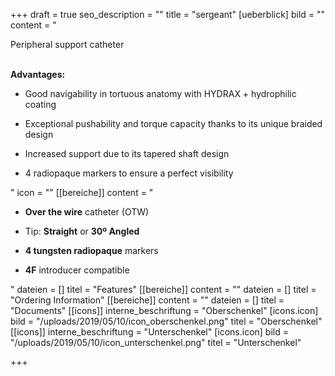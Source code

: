 +++
draft = true
seo_description = ""
title = "sergeant"
[ueberblick]
bild = ""
content = "<p>Peripheral support catheter</p><p></p><p><br><strong>Advantages:</strong></p><ul><li><p>Good navigability in tortuous anatomy with HYDRAX + hydrophilic coating</p></li><li><p>Exceptional pushability and torque capacity thanks to its unique braided design</p></li><li><p>Increased support due to its tapered shaft design</p></li><li><p>4 radiopaque markers to ensure a perfect visibility</p></li></ul>"
icon = ""
[[bereiche]]
content = "<ul><li><p><strong>Over the wire</strong> catheter (OTW)</p></li><li><p>Tip: <strong>Straight</strong> or <strong>30º Angled</strong></p></li><li><p><strong>4 tungsten radiopaque</strong> markers</p></li><li><p><strong>4F</strong> introducer compatible</p></li></ul>"
dateien = []
titel = "Features"
[[bereiche]]
content = ""
dateien = []
titel = "Ordering Information"
[[bereiche]]
content = ""
dateien = []
titel = "Documents"
[[icons]]
interne_beschriftung = "Oberschenkel"
[icons.icon]
bild = "/uploads/2019/05/10/icon_oberschenkel.png"
titel = "Oberschenkel"
[[icons]]
interne_beschriftung = "Unterschenkel"
[icons.icon]
bild = "/uploads/2019/05/10/icon_unterschenkel.png"
titel = "Unterschenkel"

+++
